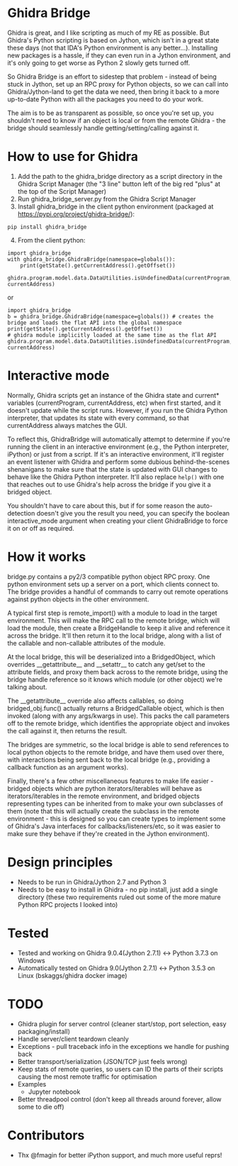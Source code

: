 Ghidra Bridge
=====================
Ghidra is great, and I like scripting as much of my RE as possible. But Ghidra's Python scripting is based on Jython, which isn't in a great state these days (not that IDA's Python environment is any better...). Installing new packages is a hassle, if they can even run in a Jython environment, and it's only going to get worse as Python 2 slowly gets turned off.

So Ghidra Bridge is an effort to sidestep that problem - instead of being stuck in Jython, set up an RPC proxy for Python objects, so we can call into Ghidra/Jython-land to get the data we need, then bring it back to a more up-to-date Python with all the packages you need to do your work. 

The aim is to be as transparent as possible, so once you're set up, you shouldn't need to know if an object is local or from the remote Ghidra - the bridge should seamlessly handle getting/setting/calling against it.

How to use for Ghidra
======================

1. Add the path to the ghidra_bridge directory as a script directory in the Ghidra Script Manager (the "3 line" button left of the big red "plus" at the top of the Script Manager)
2. Run ghidra_bridge_server.py from the Ghidra Script Manager
3. Install ghidra_bridge in the client python environment (packaged at https://pypi.org/project/ghidra-bridge/):
```
pip install ghidra_bridge
```
4. From the client python:
```
import ghidra_bridge
with ghidra_bridge.GhidraBridge(namespace=globals()):
    print(getState().getCurrentAddress().getOffset())
    ghidra.program.model.data.DataUtilities.isUndefinedData(currentProgram, currentAddress)
```
or
```
import ghidra_bridge
b = ghidra_bridge.GhidraBridge(namespace=globals()) # creates the bridge and loads the flat API into the global namespace
print(getState().getCurrentAddress().getOffset())
# ghidra module implicitly loaded at the same time as the flat API
ghidra.program.model.data.DataUtilities.isUndefinedData(currentProgram, currentAddress)
```

Interactive mode
=====================
Normally, Ghidra scripts get an instance of the Ghidra state and current\* variables (currentProgram, currentAddress, etc) when first started, and it doesn't update while the script runs. However, if you run the Ghidra Python interpreter, that updates its state with every command, so that currentAddress always matches the GUI.

To reflect this, GhidraBridge will automatically attempt to determine if you're running the client in an interactive environment (e.g., the Python interpreter, iPython) or just from a script. If it's an interactive environment, it'll register an event listener with Ghidra and perform some dubious behind-the-scenes shenanigans to make sure that the state is updated with GUI changes to behave like the Ghidra Python interpreter.  It'll also replace `help()` with one that reaches out to use Ghidra's help across the bridge if you give it a bridged object.

You shouldn't have to care about this, but if for some reason the auto-detection doesn't give you the result you need, you can specify the boolean interactive_mode argument when creating your client GhidraBridge to force it on or off as required.

How it works
=====================
bridge.py contains a py2/3 compatible python object RPC proxy. One python environment sets up a server on a port, which clients connect to. The bridge provides a handful of commands to carry out remote operations against python objects in the other environment.

A typical first step is remote_import() with a module to load in the target environment. This will make the RPC call to the remote bridge, which will load the module, then create a BridgeHandle to keep it alive and reference it across the bridge. It'll then return it to the local bridge, along with a list of the callable and non-callable attributes of the module.

At the local bridge, this will be deserialized into a BridgedObject, which overrides \_\_getattribute\_\_ and \_\_setattr\_\_ to catch any get/set to the attribute fields, and proxy them back across to the remote bridge, using the bridge handle reference so it knows which module (or other object) we're talking about.

The \_\_getattribute\_\_ override also affects callables, so doing bridged_obj.func() actually returns a BridgedCallable object, which is then invoked (along with any args/kwargs in use). This packs the call parameters off to the remote bridge, which identifies the appropriate object and invokes the call against it, then returns the result.

The bridges are symmetric, so the local bridge is able to send references to local python objects to the remote bridge, and have them used over there, with interactions being sent back to the local bridge (e.g., providing a callback function as an argument works).

Finally, there's a few other miscellaneous features to make life easier - bridged objects which are python iterators/iterables will behave as iterators/iterables in the remote environment, and bridged objects representing types can be inherited from to make your own subclasses of them (note that this will actually create the subclass in the remote environment - this is designed so you can create types to implement some of Ghidra's Java interfaces for callbacks/listeners/etc, so it was easier to make sure they behave if they're created in the Jython environment).

Design principles
=====================
* Needs to be run in Ghidra/Jython 2.7 and Python 3
* Needs to be easy to install in Ghidra - no pip install, just add a single directory 
(these two requirements ruled out some of the more mature Python RPC projects I looked into)

Tested
=====================
* Tested and working on Ghidra 9.0.4(Jython 2.7.1) <-> Python 3.7.3 on Windows
* Automatically tested on Ghidra 9.0(Jython 2.7.1) <-> Python 3.5.3 on Linux (bskaggs/ghidra docker image)

TODO
=====================
* Ghidra plugin for server control (cleaner start/stop, port selection, easy packaging/install)
* Handle server/client teardown cleanly
* Exceptions - pull traceback info in the exceptions we handle for pushing back
* Better transport/serialization (JSON/TCP just feels wrong)
* Keep stats of remote queries, so users can ID the parts of their scripts causing the most remote traffic for optimisation
* Examples
    * Jupyter notebook
* Better threadpool control (don't keep all threads around forever, allow some to die off)

Contributors
=====================
* Thx @fmagin for better iPython support, and much more useful reprs!
